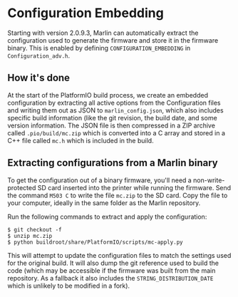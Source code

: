 # Configuration Embedding

Starting with version 2.0.9.3, Marlin can automatically extract the configuration used to generate the firmware and store it in the firmware binary. This is enabled by defining `CONFIGURATION_EMBEDDING` in `Configuration_adv.h`.

## How it's done
At the start of the PlatformIO build process, we create an embedded configuration by extracting all active options from the Configuration files and writing them out as JSON to `marlin_config.json`, which also includes specific build information (like the git revision, the build date, and some version information. The JSON file is then compressed in a ZIP archive called `.pio/build/mc.zip` which is converted into a C array and stored in a C++ file called `mc.h` which is included in the build.

## Extracting configurations from a Marlin binary
To get the configuration out of a binary firmware, you'll need a non-write-protected SD card inserted into the printer while running the firmware.
Send the command `M503 C` to write the file `mc.zip` to the SD card. Copy the file to your computer, ideally in the same folder as the Marlin repository.

Run the following commands to extract and apply the configuration:
```
$ git checkout -f
$ unzip mc.zip
$ python buildroot/share/PlatformIO/scripts/mc-apply.py
```

This will attempt to update the configuration files to match the settings used for the original build. It will also dump the git reference used to build the code (which may be accessible if the firmware was built from the main repository. As a fallback it also includes the `STRING_DISTRIBUTION_DATE` which is unlikely to be modified in a fork).
